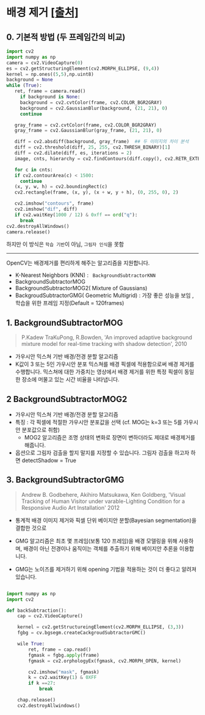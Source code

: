 # 배경 제거 [[출처]](http://sams.epaiai.com/220664036092)


## 0. 기본적 방법 (두 프레임간의 비교)

```python
import cv2
import numpy as np
camera = cv2.VideoCapture(0)
es = cv2.getStructuringElement(cv2.MORPH_ELLIPSE, (9,4))
kernel = np.ones((5,5),np.uint8)
background = None
while (True):
   ret, frame = camera.read()
     if background is None:
     background = cv2.cvtColor(frame, cv2.COLOR_BGR2GRAY)
     background = cv2.GaussianBlur(background, (21, 21), 0)
     continue

   gray_frame = cv2.cvtColor(frame, cv2.COLOR_BGR2GRAY)
   gray_frame = cv2.GaussianBlur(gray_frame, (21, 21), 0)

   diff = cv2.absdiff(background, gray_frame)  ## 두 이미지의 차이 분석
   diff = cv2.threshold(diff, 25, 255, cv2.THRESH_BINARY)[1]
   diff = cv2.dilate(diff, es, iterations = 2)
   image, cnts, hierarchy = cv2.findContours(diff.copy(), cv2.RETR_EXTERNAL, cv2.CHAIN_APPROX_SIMPLE)

   for c in cnts:
   if cv2.contourArea(c) < 1500:
     continue
   (x, y, w, h) = cv2.boundingRect(c)
   cv2.rectangle(frame, (x, y), (x + w, y + h), (0, 255, 0), 2)

   cv2.imshow("contours", frame)
   cv2.imshow("dif", diff)
   if cv2.waitKey(1000 / 12) & 0xff == ord("q"):
     break
cv2.destroyAllWindows()
camera.release()

```
하지만 이 방식은 `학습 기반`이 아님, `그림자 인식`을 못함

---

OpenCV는 배경제거를 편리하게 해주는 알고리즘을 지원합니다.
- K-Nearest Neighbors (KNN) : ` BackgroundSubtractorKNN`
- BackgroundSubtractorMOG
- BackgroundSubtractorMOG2( Mixture of Gaussians)
- BackgroudSubtractorGMG( Geometric Multigrid) : 가장 좋은 성능을 보임 , 학습을 위한 프레임 지정(Default = 120frames)



## 1. BackgroundSubtractorMOG

> P.Kadew TraKuPong, R.Bowden,  'An improved adaptive background mixture model for real-time tracking with shadow detection', 2010

- 가우시안 믹스쳐 기반 배경/전경 분할 알고리즘
- K값이 3 또는 5인 가우시안 분포 믹스쳐를 배경 픽셀에 적용함으로써 배경 제거를 수행합니다. 믹스쳐에 대한 가중치는 영상에서 배경 제거를 위한 특정 픽셀이 동일한 장소에 머물고 있는 시간 비율을 나타냅니다.


## 2 BackgroundSubtractorMOG2

- 가우시안 믹스쳐 기반 배경/전경 분할 알고리즘
- 특징 : 각 픽셀에 적절한 가우시안 분포값을 선택 (cf. MOG는 k=3 또는 5를 가우시안 분포값으로 취함)
    - MOG2 알고리즘은 조명 상태의 변화로 장면이 변하더라도 제대로 배경제거를 해줍니다.
- 옵션으로 그림자 검출을 할지 말지를 지정할 수 있습니다. 그림자 검출을 하고자 하면 detectShadow = True


## 3. BackgroundSubtractorGMG

> Andrew B. Godbehere, Akihiro Matsukawa, Ken Goldberg, 'Visual Tracking of Human Visitor under varable-Lighting Condition for a Responsive Audio Art Installation' 2012

- 통계적 배경 이미지 제거와 픽셀 단위 베이지안 분할(Bayesian segmentation)을 결합한 것으로  

- GMG 알고리즘은 최초 몇 프레임(보통 120 프레임)을 배경 모델링을 위해 사용하며, 배경이 아닌 전경이나 움직이는 객체를 추출하기 위해 베이지안 추론을 이용합니다.

- GMG는 노이즈를 제거하기 위해 opening 기법을 적용하는 것이 더 좋다고 알려져 있습니다.

```python

import numpy as np
import cv2

def backSubtraction():
    cap = cv2.VideoCapture()

    kernel = cv2.getStructureingElement(cv2.MORPH_ELLIPSE, (3,3))
    fgbg = cv.bgsegm.createCackgroudSubtractorGMC()

    wile True:
        ret, frame = cap.read()
        fgmask = fgbg.apply(frame)
        fgmask = cv2.orphologyEx(fgmask, cv2.MORPH_OPEN, kernel)

        cv2.imshow("mask", fgmask)
        k = cv2.waitKey(1) & 0XFF
        if k ==27:
            break

    chap.release()
    cv2.destroyAllwindows()

```
